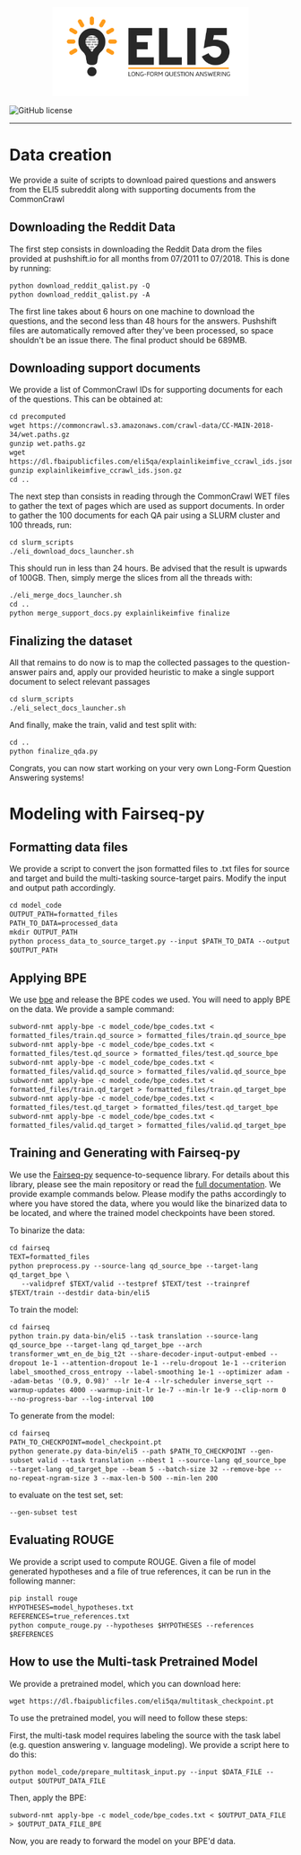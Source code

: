 <p align="center"><img src="eli5.png" width="350"></p>

![GitHub license](https://img.shields.io/badge/license-BSD-blue.svg)

--------------------------------------------------------------------------------

# Data creation

We provide a suite of scripts to download paired questions and answers from the ELI5 subreddit along with supporting documents from the CommonCrawl

## Downloading the Reddit Data

The first step consists in downloading the Reddit Data drom the files provided at pushshift.io for all months from 07/2011 to 07/2018. This is done by running:

```
python download_reddit_qalist.py -Q
python download_reddit_qalist.py -A
```
The first line takes about 6 hours on one machine to download the questions, and the second less than 48 hours for the answers. Pushshift files are automatically removed after they've been processed, so space shouldn't be an issue there. The final product should be 689MB.

## Downloading support documents

We provide a list of CommonCrawl IDs for supporting documents for each of the questions. This can be obtained at:
```
cd precomputed
wget https://commoncrawl.s3.amazonaws.com/crawl-data/CC-MAIN-2018-34/wet.paths.gz
gunzip wet.paths.gz
wget https://dl.fbaipublicfiles.com/eli5qa/explainlikeimfive_ccrawl_ids.json.gz
gunzip explainlikeimfive_ccrawl_ids.json.gz
cd ..
```

The next step than consists in reading through the CommonCrawl WET files to gather the text of pages which are used as support documents. In order to gather the 100 documents for each QA pair using a SLURM cluster and 100 threads, run:
```
cd slurm_scripts
./eli_download_docs_launcher.sh
```
This should run in less than 24 hours. Be advised that the result is upwards of 100GB. Then, simply merge the slices from all the threads with:
```
./eli_merge_docs_launcher.sh
cd ..
python merge_support_docs.py explainlikeimfive finalize
```

## Finalizing the dataset

All that remains to do now is to map the collected passages to the question-answer pairs and, apply our provided heuristic to make a single support document to select relevant passages
```
cd slurm_scripts
./eli_select_docs_launcher.sh
```

And finally, make the train, valid and test split with:
```
cd ..
python finalize_qda.py
```

Congrats, you can now start working on your very own Long-Form Question Answering systems!

# Modeling with Fairseq-py

## Formatting data files

We provide a script to convert the json formatted files to .txt files for source and target and build the multi-tasking source-target pairs. Modify the input and output path accordingly.
```
cd model_code
OUTPUT_PATH=formatted_files
PATH_TO_DATA=processed_data
mkdir OUTPUT_PATH
python process_data_to_source_target.py --input $PATH_TO_DATA --output $OUTPUT_PATH
```

## Applying BPE

We use [bpe](https://github.com/rsennrich/subword-nmt) and release the BPE codes we used. You will need to apply BPE on the data. We provide a sample command:

```
subword-nmt apply-bpe -c model_code/bpe_codes.txt < formatted_files/train.qd_source > formatted_files/train.qd_source_bpe
subword-nmt apply-bpe -c model_code/bpe_codes.txt < formatted_files/test.qd_source > formatted_files/test.qd_source_bpe
subword-nmt apply-bpe -c model_code/bpe_codes.txt < formatted_files/valid.qd_source > formatted_files/valid.qd_source_bpe
subword-nmt apply-bpe -c model_code/bpe_codes.txt < formatted_files/train.qd_target > formatted_files/train.qd_target_bpe
subword-nmt apply-bpe -c model_code/bpe_codes.txt < formatted_files/test.qd_target > formatted_files/test.qd_target_bpe
subword-nmt apply-bpe -c model_code/bpe_codes.txt < formatted_files/valid.qd_target > formatted_files/valid.qd_target_bpe
```

## Training and Generating with Fairseq-py

We use the [Fairseq-py](https://github.com/pytorch/fairseq) sequence-to-sequence library. For details about this library, please see the main repository or read the [full documentation](https://fairseq.readthedocs.io/en/latest/). We provide example commands below. Please modify the paths accordingly to where you have stored the data, where you would like the binarized data to be located, and where the trained model checkpoints have been stored.

To binarize the data:
```
cd fairseq
TEXT=formatted_files
python preprocess.py --source-lang qd_source_bpe --target-lang qd_target_bpe \
   --validpref $TEXT/valid --testpref $TEXT/test --trainpref $TEXT/train --destdir data-bin/eli5
```

To train the model:
```
cd fairseq
python train.py data-bin/eli5 --task translation --source-lang qd_source_bpe --target-lang qd_target_bpe --arch transformer_wmt_en_de_big_t2t --share-decoder-input-output-embed --dropout 1e-1 --attention-dropout 1e-1 --relu-dropout 1e-1 --criterion label_smoothed_cross_entropy --label-smoothing 1e-1 --optimizer adam --adam-betas '(0.9, 0.98)' --lr 1e-4 --lr-scheduler inverse_sqrt --warmup-updates 4000 --warmup-init-lr 1e-7 --min-lr 1e-9 --clip-norm 0 --no-progress-bar --log-interval 100
```

To generate from the model:
```
cd fairseq
PATH_TO_CHECKPOINT=model_checkpoint.pt
python generate.py data-bin/eli5 --path $PATH_TO_CHECKPOINT --gen-subset valid --task translation --nbest 1 --source-lang qd_source_bpe --target-lang qd_target_bpe --beam 5 --batch-size 32 --remove-bpe --no-repeat-ngram-size 3 --max-len-b 500 --min-len 200
```
to evaluate on the test set, set:
```
--gen-subset test
```

## Evaluating ROUGE
We provide a script used to compute ROUGE. Given a file of model generated hypotheses and a file of true references, it can be run in the following manner:
```
pip install rouge
HYPOTHESES=model_hypotheses.txt
REFERENCES=true_references.txt
python compute_rouge.py --hypotheses $HYPOTHESES --references $REFERENCES
```

## How to use the Multi-task Pretrained Model
We provide a pretrained model, which you can download here:
```
wget https://dl.fbaipublicfiles.com/eli5qa/multitask_checkpoint.pt
```

To use the pretrained model, you will need to follow these steps:

First, the multi-task model requires labeling the source with the task label (e.g. question answering v. language modeling). We provide a script here to do this:
```
python model_code/prepare_multitask_input.py --input $DATA_FILE --output $OUTPUT_DATA_FILE
```

Then, apply the BPE:
```
subword-nmt apply-bpe -c model_code/bpe_codes.txt < $OUTPUT_DATA_FILE > $OUTPUT_DATA_FILE_BPE
```

Now, you are ready to forward the model on your BPE'd data.
